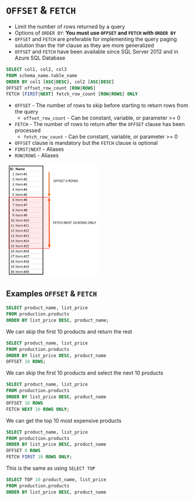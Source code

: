 # `OFFSET` & `FETCH`

- Limit the number of rows returned by a query
- Options of `ORDER BY`: **You must use `OFFSET` and `FETCH` with `ORDER BY`**
- `OFFSET` and `FETCH` are preferable for implementing the query paging solution than the `TOP` clause as they are more generalized
- `OFFSET` and `FETCH` have been available since SQL Server 2012 and in Azure SQL Database

```sql
SELECT col1, col2, col3
FROM schema_name.table_name
ORDER BY col1 [ASC|DESC], col2 [ASC|DESC]
OFFSET offset_row_count [ROW|ROWS]
FETCH [FIRST|NEXT] fetch_row_count [ROW|ROWS] ONLY
```

- `OFFSET` - The number of rows to skip before starting to return rows from the query
  - `offset_row_count` - Can be constant, variable, or parameter >= 0
- `FETCH` - The number of rows to return after the `OFFSET` clause has been processed
  - `fetch_row_count` - Can be constant, variable, or parameter >= 0
- `OFFSET` clause is mandatory but the `FETCH` clause is optional
- `FIRST|NEXT` - Aliases
- `ROW|ROWS` - Aliases

<img src="../figures/offset-fetch.png" width=50%>

## Examples `OFFSET` & `FETCH`

```sql
SELECT product_name, list_price
FROM production.products
ORDER BY list_price DESC, product_name;
```

We can skip the first 10 products and return the rest

```sql
SELECT product_name, list_price
FROM production.products
ORDER BY list_price DESC, product_name
OFFSET 10 ROWS;
```

We can skip the first 10 products and select the next 10 products

```sql
SELECT product_name, list_price
FROM production.products
ORDER BY list_price DESC, product_name
OFFSET 10 ROWS
FETCH NEXT 10 ROWS ONLY;
```

We can get the top 10 most expensive products

```sql
SELECT product_name, list_price
FROM production.products
ORDER BY list_price DESC, product_name
OFFSET 0 ROWS
FETCH FIRST 10 ROWS ONLY;
```

This is the same as using `SELECT TOP`

```sql
SELECT TOP 10 product_name, list_price
FROM production.products
ORDER BY list_price DESC, product_name
```
